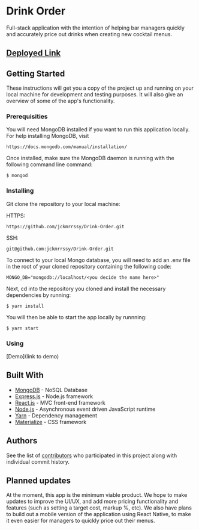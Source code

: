 # Drink Order

Full-stack application with the intention of helping bar managers quickly and accurately price out drinks when creating new cocktail menus. 

## [Deployed Link](https://drink-order.herokuapp.com/)

## Getting Started

These instructions will get you a copy of the project up and running on your local machine for development and testing purposes. It will also give an overview of some of the app's functionality. 

### Prerequisities

You will need MongoDB installed if you want to run this application locally. For help installing MongoDB, visit
````
https://docs.mongodb.com/manual/installation/
````

Once installed, make sure the MongoDB daemon is running with the following command line command:
````
$ mongod
````

### Installing

Git clone the repository to your local machine: 

HTTPS:
```
https://github.com/jckmrrssy/Drink-Order.git
```
SSH:
````
git@github.com:jckmrrssy/Drink-Order.git
````

To connect to your local Mongo database, you will need to add an .env file in the root of your cloned repository containing the following code:
````
MONGO_DB="mongodb://localhost/<you decide the name here>"
````

Next, cd into the repository you cloned and install the necessary dependencies by running:
````
$ yarn install
````

You will then be able to start the app locally by runnning:
````
$ yarn start
````

### Using

[Demo](link to demo)

## Built With

* [MongoDB](https://www.mongodb.com/) - NoSQL Database
* [Express.js](https://expressjs.com/) - Node.js framework
* [React.js](https://reactjs.org/) - MVC front-end framework 
* [Node.js](https://nodejs.org/en/) - Asynchronous event driven JavaScript runtime
* [Yarn](https://yarnpkg.com/en/) - Dependency management
* [Materialize](https://materializecss.com/) - CSS framework

## Authors

See the list of [contributors](https://github.com/jckmrrssy/Drink-Order/graphs/contributors) who participated in this project along with individual commit history. 

## Planned updates

At the moment, this app is the minimum viable product. We hope to make updates to improve the UI/UX, and add more pricing functionality and features (such as setting a target cost, markup %, etc). We also have plans to build out a mobile version of the application using React Native, to make it even easier for managers to quickly price out their menus. 

